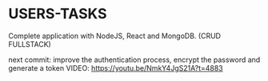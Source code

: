 # USERS-TASKS
Complete application with NodeJS, React and MongoDB. (CRUD FULLSTACK)

next commit: improve the authentication process, encrypt the password and generate a token
VIDEO: https://youtu.be/NmkY4JgS21A?t=4883
